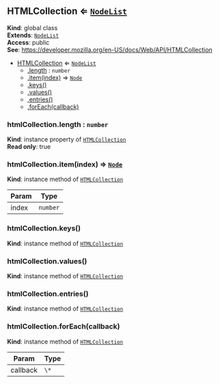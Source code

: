 
<a name="htmlcollection" id="htmlcollection"></a>

## HTMLCollection ⇐ [`NodeList`](#nodelist)
**Kind**: global class  
**Extends**: [`NodeList`](#nodelist)  
**Access**: public  
**See**: https://developer.mozilla.org/en-US/docs/Web/API/HTMLCollection  

* [HTMLCollection](#htmlcollection) ⇐ [`NodeList`](#nodelist)
    * [.length](#nodelist-length) : `number`
    * [.item(index)](#nodelist-item) ⇒ [`Node`](#node)
    * [.keys()](#nodelist-keys)
    * [.values()](#nodelist-values)
    * [.entries()](#nodelist-entries)
    * [.forEach(callback)](#nodelist-foreach)


<a name="nodelist-length" id="nodelist-length"></a>

### htmlCollection.length : `number`
**Kind**: instance property of [`HTMLCollection`](#htmlcollection)  
**Read only**: true  

<a name="nodelist-item" id="nodelist-item"></a>

### htmlCollection.item(index) ⇒ [`Node`](#node)
**Kind**: instance method of [`HTMLCollection`](#htmlcollection)  

| Param | Type |
| --- | --- |
| index | `number` | 


<a name="nodelist-keys" id="nodelist-keys"></a>

### htmlCollection.keys()
**Kind**: instance method of [`HTMLCollection`](#htmlcollection)  

<a name="nodelist-values" id="nodelist-values"></a>

### htmlCollection.values()
**Kind**: instance method of [`HTMLCollection`](#htmlcollection)  

<a name="nodelist-entries" id="nodelist-entries"></a>

### htmlCollection.entries()
**Kind**: instance method of [`HTMLCollection`](#htmlcollection)  

<a name="nodelist-foreach" id="nodelist-foreach"></a>

### htmlCollection.forEach(callback)
**Kind**: instance method of [`HTMLCollection`](#htmlcollection)  

| Param | Type |
| --- | --- |
| callback | `\*` | 

